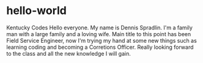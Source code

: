 # hello-world
Kentucky Codes
Hello everyone. My name is Dennis Spradlin. I'm a family man with a large family and a loving wife. Main title to this point has been Field Service Engineer, now I'm trying my hand at some new things such as learning coding and becoming a Corretions Officer. Really looking forward to the class and all the new knowledge I will gain.
